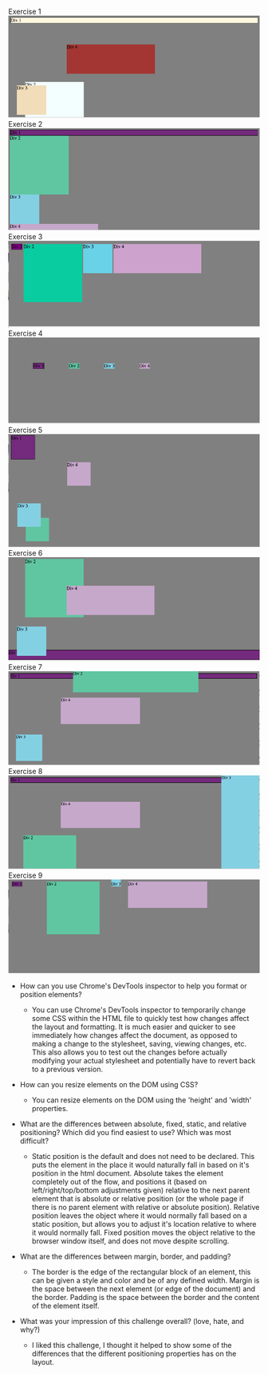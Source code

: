 Exercise 1
![Exercise 1](imgs/Exercise1.png)
Exercise 2
![Exercise 2](imgs/Exercise2.png)
Exercise 3
![Exercise 3](imgs/Exercise3.png)
Exercise 4
![Exercise 4](imgs/Exercise4.png)
Exercise 5
![Exercise 5](imgs/Exercise5.png)
Exercise 6
![Exercise 6](imgs/Exercise6.png)
Exercise 7
![Exercise 7](imgs/Exercise7.png)
Exercise 8
![Exercise 8](imgs/Exercise8.png)
Exercise 9
![Exercise 9](imgs/Exercise9.png)

- How can you use Chrome's DevTools inspector to help you format or position elements?

  - You can use Chrome's DevTools inspector to temporarily change some CSS within the HTML file to quickly test how changes affect the layout and formatting. It is much easier and quicker to see immediately how changes affect the document, as opposed to making a change to the stylesheet, saving, viewing changes, etc. This also allows you to test out the changes before actually modifying your actual stylesheet and potentially have to revert back to a previous version.

- How can you resize elements on the DOM using CSS?

  - You can resize elements on the DOM using the 'height' and 'width' properties.

- What are the differences between absolute, fixed, static, and relative positioning? Which did you find easiest to use? Which was most difficult?

  - Static position is the default and does not need to be declared. This puts the element in the place it would naturally fall in based on it's position in the html document. Absolute takes the element completely out of the flow, and positions it (based on left/right/top/bottom adjustments given) relative to the next parent element that is absolute or relative position (or the whole page if there is no parent element with relative or absolute position). Relative position leaves the object where it would normally fall based on a static position, but allows you to adjust it's location relative to where it would normally fall. Fixed position moves the object relative to the browser window itself, and does not move despite scrolling.

- What are the differences between margin, border, and padding?

  - The border is the edge of the rectangular block of an element, this can be given a style and color and be of any defined width. Margin is the space between the next element (or edge of the document) and the border. Padding is the space between the border and the content of the element itself.

- What was your impression of this challenge overall? (love, hate, and why?)

  - I liked this challenge, I thought it helped to show some of the differences that the different positioning properties has on the layout.